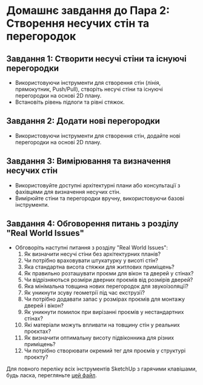 # Домашнє завдання до Пара 2: Створення несучих стін та перегородок

## Завдання 1: Створити несучі стіни та існуючі перегородки
- Використовуючи інструменти для створення стін (лінія, прямокутник, Push/Pull), створіть несучі стіни та існуючі перегородки на основі 2D плану.
- Встановіть рівень підлоги та рівні стяжок.

## Завдання 2: Додати нові перегородки
- Використовуючи інструменти для створення стін, додайте нові перегородки на основі 2D плану.

## Завдання 3: Вимірювання та визначення несучих стін
- Використовуйте доступні архітектурні плани або консультації з фахівцями для визначення несучих стін.
- Вимірюйте стіни та перегородки вручну, використовуючи базові інструменти.

## Завдання 4: Обговорення питань з розділу "Real World Issues"
- Обговоріть наступні питання з розділу "Real World Issues":
  1. Як визначити несучі стіни без архітектурних планів?
  2. Чи потрібно враховувати штукатурку у висоті стін?
  3. Яка стандартна висота стяжки для житлових приміщень?
  4. Як правильно розташувати проєми для вікон та дверей у стінах?
  5. Чи відрізняються розміри дверних проємів від розмірів дверей?
  6. Яка мінімальна товщина нових перегородок для звукоізоляції?
  7. Як уникнути зсуву геометрії під час екструзії?
  8. Чи потрібно додавати запас у розмірах проємів для монтажу дверей і вікон?
  9. Як уникнути помилок при вирізанні проємів у нестандартних стінах?
  10. Які матеріали можуть впливати на товщину стін у реальних проєктах?
  11. Як визначити оптимальну висоту підвіконника для різних приміщень?
  12. Чи потрібно створювати окремий тег для проємів у структурі проєкту?

Для повного переліку всіх інструментів SketchUp з гарячими клавішами, будь ласка, перегляньте [цей файл](sketchup-tools-hotkeys.md).
